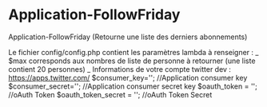Application-FollowFriday
========================

Application-FollowFriday (Retourne une liste des derniers abonnements)

Le fichier config/config.php contient les paramètres lambda à renseigner :
_ $max corresponds aux nombres de liste de personne à retourner (une liste contient 20 personnes)
_   Informations de votre compte twitter dev : https://apps.twitter.com/
    $consumer_key=''; //Application consumer key
    $consumer_secret=''; //Application consumer secret key
    $oauth_token = ''; //oAuth Token
    $oauth_token_secret = ''; //oAuth Token Secret
    
